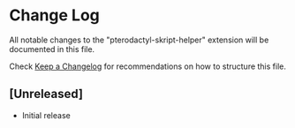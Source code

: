 # Change Log

All notable changes to the "pterodactyl-skript-helper" extension will be documented in this file.

Check [Keep a Changelog](http://keepachangelog.com/) for recommendations on how to structure this file.

## [Unreleased]

- Initial release